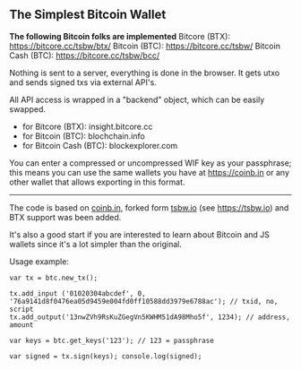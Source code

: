 ## The Simplest Bitcoin Wallet

**The following Bitcoin folks are implemented**
Bitcore (BTX): https://bitcore.cc/tsbw/btx/
Bitcoin (BTC): https://bitcore.cc/tsbw/
Bitcoin Cash (BTC): https://bitcore.cc/tsbw/bcc/


Nothing is sent to a server, everything is done in the browser. It gets utxo and sends signed txs via external API's.

All API access is wrapped in a "backend" object, which can be easily swapped. 
- for Bitcore (BTX): insight.bitcore.cc
- for Bitcoin (BTC): blochchain.info
- for Bitcoin Cash (BTC): blockexplorer.com

You can enter a compressed or uncompressed WIF key as your passphrase; this means you can use the same wallets you have at https://coinb.in or any other wallet that allows exporting in this format.

----

The code is based on [coinb.in](https://github.com/OutCast3k/coinbin), forked form [tsbw.io](https://github.com/NxtChg/tsbw) (see https://tsbw.io) and BTX support was been added.

It's also a good start if you are interested to learn about Bitcoin and JS wallets since it's a lot simpler than the original.

Usage example:
```
var tx = btc.new_tx();

tx.add_input ('01020304abcdef', 0, '76a9141d8f0476ea05d9459e004fd0ff10588dd3979e6788ac'); // txid, no, script
tx.add_output('13nwZVh9RsKuZGegVn5KWHM51dA98Mho5f', 1234); // address, amount

var keys = btc.get_keys('123'); // 123 = passphrase

var signed = tx.sign(keys); console.log(signed);
```
